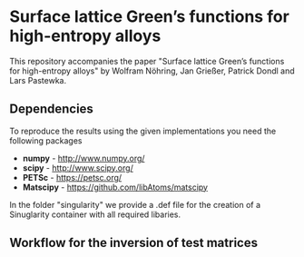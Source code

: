 Surface lattice Green’s functions for high-entropy alloys
===================
This repository accompanies the paper "Surface lattice Green’s functions for high-entropy alloys" by Wolfram Nöhring, Jan Grießer, Patrick Dondl and Lars Pastewka. 

Dependencies
----
To reproduce the results using the given implementations you need the following packages

-  **numpy** - http://www.numpy.org/
-  **scipy** - http://www.scipy.org/
-  **PETSc** - https://petsc.org/
-  **Matscipy** - https://github.com/libAtoms/matscipy

In the folder "singularity" we provide a .def file for the creation of a Sinuglarity container with all required libaries. 


Workflow for the inversion of test matrices
----

